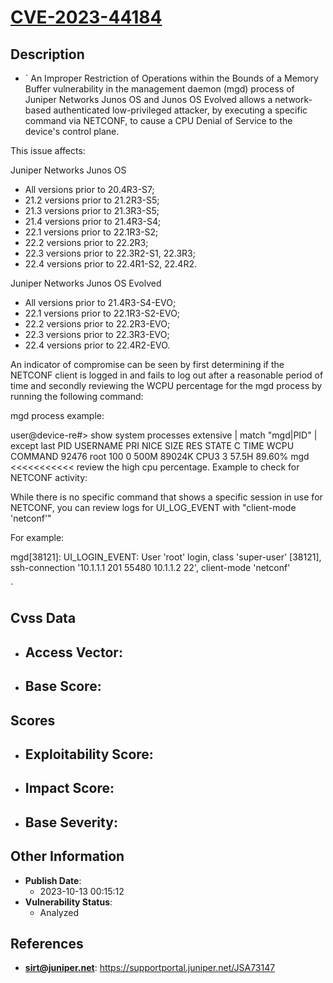 
# [CVE-2023-44184](https://supportportal.juniper.net/JSA73147)

## Description

- `
An Improper Restriction of Operations within the Bounds of a Memory Buffer vulnerability in the management daemon (mgd) process of Juniper Networks Junos OS and Junos OS Evolved allows a network-based authenticated low-privileged attacker, by executing a specific command via NETCONF, to cause a CPU Denial of Service to the device's control plane.

This issue affects:

Juniper Networks Junos OS



  *  All versions prior to 20.4R3-S7;
  *  21.2 versions prior to 21.2R3-S5;
  *  21.3 versions prior to 21.3R3-S5;
  *  21.4 versions prior to 21.4R3-S4;
  *  22.1 versions prior to 22.1R3-S2;
  *  22.2 versions prior to 22.2R3;
  *  22.3 versions prior to 22.3R2-S1, 22.3R3;
  *  22.4 versions prior to 22.4R1-S2, 22.4R2.




Juniper Networks Junos OS Evolved



  *  All versions prior to 21.4R3-S4-EVO;
  *  22.1 versions prior to 22.1R3-S2-EVO;
  *  22.2 versions prior to 22.2R3-EVO;
  *  22.3 versions prior to 22.3R3-EVO;
  *  22.4 versions prior to 22.4R2-EVO.




An indicator of compromise can be seen by first determining if the NETCONF client is logged in and fails to log out after a reasonable period of time and secondly reviewing the WCPU percentage for the mgd process by running the following command:

mgd process example:

user@device-re#> show system processes extensive | match "mgd|PID" | except last
PID USERNAME PRI NICE SIZE RES STATE C TIME WCPU COMMAND
92476 root 100 0 500M 89024K CPU3 3 57.5H 89.60% mgd <<<<<<<<<<< review the high cpu percentage.
Example to check for NETCONF activity:

While there is no specific command that shows a specific session in use for NETCONF, you can review logs for UI_LOG_EVENT with "client-mode 'netconf'"

For example:

mgd[38121]: UI_LOGIN_EVENT: User 'root' login, class 'super-user' [38121], ssh-connection '10.1.1.1 201 55480 10.1.1.2 22', client-mode 'netconf'

`

## Cvss Data

- **Access Vector**:
  - 
- **Base Score**:
  - 

## Scores

- **Exploitability Score**:
  - 
- **Impact Score**:
  - 
- **Base Severity**:
  - 

## Other Information

- **Publish Date**:
  - 2023-10-13 00:15:12
- **Vulnerability Status**:
  - Analyzed

## References

- **sirt@juniper.net**: https://supportportal.juniper.net/JSA73147
